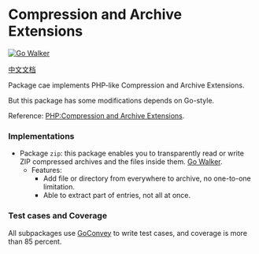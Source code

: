 Compression and Archive Extensions
==================================

[![Go Walker](http://gowalker.org/api/v1/badge)](http://gowalker.org/github.com/Unknwon/cae)

[中文文档](README_ZH.md)

Package cae implements PHP-like Compression and Archive Extensions.

But this package has some modifications depends on Go-style.

Reference: [PHP:Compression and Archive Extensions](http://www.php.net/manual/en/refs.compression.php).

### Implementations

- Package `zip`: this package enables you to transparently read or write ZIP compressed archives and the files inside them. [Go Walker](http://gowalker.org/github.com/Unknwon/cae/zip).
	- Features:
		- Add file or directory from everywhere to archive, no one-to-one limitation.
		- Able to extract part of entries, not all at once. 

### Test cases and Coverage

All subpackages use [GoConvey](http://smartystreets.github.io/goconvey/) to write test cases, and coverage is more than 85 percent.